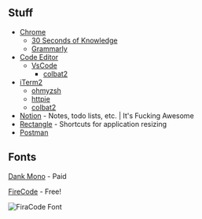 ## Stuff

- [Chrome](https://www.google.com/chrome/?brand=JJTC&gclid=CjwKCAiA8Jf-BRB-EiwAWDtEGt-2B_eXj015Xdfn5FzbMUhpxG9a6GkeUQVP4LrkQSbYxeodoYKuCBoC18cQAvD_BwE&gclsrc=aw.ds)
  - [30 Seconds of Knowledge](https://30secondsofknowledge.com/)
  - [Grammarly](https://app.grammarly.com/)
- [Code Editor](https://github.com/jacobmoyle/mySetup/blob/master/README.md#editor)
  - [VsCode](https://code.visualstudio.com/)
    - [colbat2](https://github.com/wesbos/cobalt2-vscode)
- [iTerm2](https://iterm2.com)
  - [ohmyzsh](https://ohmyz.sh/)
  - [httpie](https://httpie.io/)
  - [colbat2](https://github.com/wesbos/Cobalt2-iterm)
- [Notion](https://www.notion.so/?r=aba4cdaf75164e15962c7f6d4ed3f767) - Notes, todo lists, etc. | It's Fucking Awesome
- [Rectangle](https://rectangleapp.com/) - Shortcuts for application resizing
- [Postman](https://www.postman.com/downloads/)


## Fonts

[Dank Mono](https://dank.sh/) - Paid

[FireCode](https://github.com/tonsky/FiraCode) - Free!

![FiraCode Font](https://camo.githubusercontent.com/3a8948f34284f378ead7af5846aa432035c687ad/687474703a2f2f732e746f6e736b792e6d652f696d67732f666972615f636f64655f6c6f676f2e737667)
